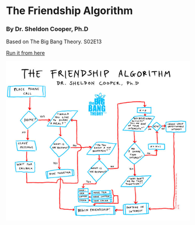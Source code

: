 # The Friendship Algorithm
### By Dr. Sheldon Cooper, Ph.D

Based on The Big Bang Theory. S02E13

[Run it from here](https://costa86.github.io/friendship-algorithm/)


![image](./pic.jpg)
